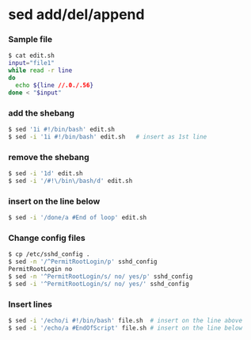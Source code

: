 # sed add/del/append

### Sample file
```bash
$ cat edit.sh
input="file1"
while read -r line
do
  echo ${line //.0./.56}
done < "$input"
```

### add the shebang
```bash
$ sed '1i #!/bin/bash' edit.sh
$ sed -i '1i #!/bin/bash' edit.sh   # insert as 1st line
```

### remove the shebang
```bash
$ sed -i '1d' edit.sh
$ sed -i '/#!\/bin\/bash/d' edit.sh
```

### insert on the line below
```bash
$ sed -i '/done/a #End of loop' edit.sh
```

### Change config files
```bash
$ cp /etc/sshd_config .
$ sed -n '/^PermitRootLogin/p' sshd_config
PermitRootLogin no
$ sed -n '^PermitRootLogin/s/ no/ yes/p' sshd_config
$ sed -i '^PermitRootLogin/s/ no/ yes/' sshd_config
```

### Insert lines
```bash
$ sed -i '/echo/i #!/bin/bash' file.sh  # insert on the line above
$ sed -i '/echo/a #EndOfScript' file.sh # insert on the line below
```
